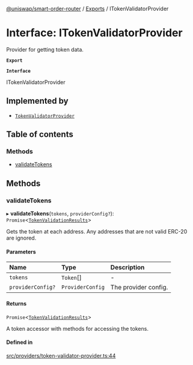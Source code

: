 [@uniswap/smart-order-router](../README.md) / [Exports](../modules.md) / ITokenValidatorProvider

# Interface: ITokenValidatorProvider

Provider for getting token data.

**`Export`**

**`Interface`**

ITokenValidatorProvider

## Implemented by

- [`TokenValidatorProvider`](../classes/TokenValidatorProvider.md)

## Table of contents

### Methods

- [validateTokens](ITokenValidatorProvider.md#validatetokens)

## Methods

### validateTokens

▸ **validateTokens**(`tokens`, `providerConfig?`): `Promise`<[`TokenValidationResults`](TokenValidationResults.md)\>

Gets the token at each address. Any addresses that are not valid ERC-20 are ignored.

#### Parameters

| Name | Type | Description |
| :------ | :------ | :------ |
| `tokens` | `Token`[] | - |
| `providerConfig?` | `ProviderConfig` | The provider config. |

#### Returns

`Promise`<[`TokenValidationResults`](TokenValidationResults.md)\>

A token accessor with methods for accessing the tokens.

#### Defined in

[src/providers/token-validator-provider.ts:44](https://github.com/Uniswap/smart-order-router/blob/10190c3/src/providers/token-validator-provider.ts#L44)
